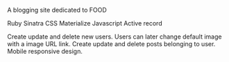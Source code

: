 
 A blogging site dedicated to FOOD


 Ruby
 Sinatra
 CSS
 Materialize
 Javascript
 Active record



 Create update and delete new users.
 Users can later change default image with a image URL link.
 Create update and delete posts belonging to user.
 Mobile responsive design.
